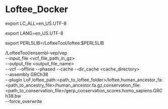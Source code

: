 # Loftee_Docker

export LC_ALL=en_US.UTF-8

export LANG=en_US.UTF-8

export PERL5LIB=/LofteeTool/loftee:$PERL5LIB

/LofteeTool/ensembl-vep/vep \
--input_file <vcf_file_path_in_gz> \
--output_file <output_file_name> \
--vcf --offline --phased --cache --dir_cache <cache_directory> \
--assembly GRCh38 \
--plugin LoF,loftee_path:<path_to_loftee_folder>/loftee,human_ancestor_fa:<path_to_ancestry_file>/human_ancestor.fa.gz,conservation_file:<path_to_conservation_file>/gerp_conservation_scores.homo_sapiens.GRCh38.bw \
--force_overwrite